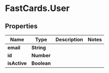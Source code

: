 # FastCards.User

## Properties

Name | Type | Description | Notes
------------ | ------------- | ------------- | -------------
**email** | **String** |  | 
**id** | **Number** |  | 
**isActive** | **Boolean** |  | 


